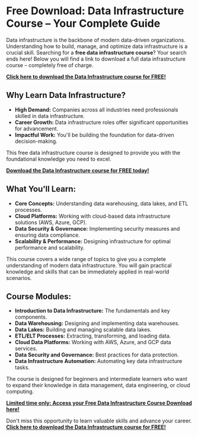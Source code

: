 # Free Download: Data Infrastructure Course – Your Complete Guide

Data infrastructure is the backbone of modern data-driven organizations. Understanding how to build, manage, and optimize data infrastructure is a crucial skill. Searching for a **free data infrastructure course**? Your search ends here! Below you will find a link to download a full data infrastructure course – completely free of charge.

[**Click here to download the Data Infrastructure course for FREE!**](https://udemywork.com/data-infrastructure-course)

## Why Learn Data Infrastructure?

*   **High Demand:** Companies across all industries need professionals skilled in data infrastructure.
*   **Career Growth:** Data infrastructure roles offer significant opportunities for advancement.
*   **Impactful Work:** You'll be building the foundation for data-driven decision-making.

This free data infrastructure course is designed to provide you with the foundational knowledge you need to excel.

[**Download the Data Infrastructure course for FREE today!**](https://udemywork.com/data-infrastructure-course)

## What You'll Learn:

*   **Core Concepts:** Understanding data warehousing, data lakes, and ETL processes.
*   **Cloud Platforms:** Working with cloud-based data infrastructure solutions (AWS, Azure, GCP).
*   **Data Security & Governance:** Implementing security measures and ensuring data compliance.
*   **Scalability & Performance:** Designing infrastructure for optimal performance and scalability.

This course covers a wide range of topics to give you a complete understanding of modern data infrastructure. You will gain practical knowledge and skills that can be immediately applied in real-world scenarios.

## Course Modules:

*   **Introduction to Data Infrastructure:** The fundamentals and key components.
*   **Data Warehousing:** Designing and implementing data warehouses.
*   **Data Lakes:** Building and managing scalable data lakes.
*   **ETL/ELT Processes:** Extracting, transforming, and loading data.
*   **Cloud Data Platforms:** Working with AWS, Azure, and GCP data services.
*   **Data Security and Governance:** Best practices for data protection.
*   **Data Infrastructure Automation:** Automating key data infrastructure tasks.

The course is designed for beginners and intermediate learners who want to expand their knowledge in data management, data engineering, or cloud computing.

[**Limited time only: Access your Free Data Infrastructure Course Download here!**](https://udemywork.com/data-infrastructure-course)

Don't miss this opportunity to learn valuable skills and advance your career. **[Click here to download the Data Infrastructure course for FREE!](https://udemywork.com/data-infrastructure-course)**
